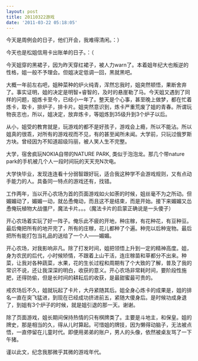 ```yaml
---
layout: post
title: 20110322游戏
date: '2011-03-22 05:18:05'
---
```



 今天是周例会的日子，他们开会，我难得清闲。：）

 今天也是松姐信用卡出账单的日子。：（

 今天姐穿的黑裙子，因为昨天穿红裙子，被人力warn了。本着姐年纪大也叛逆的性格，姐一般不予理会。但姐决定低调一回，黑就黑吧。

 大概一年前左右吧，姐种菜种的炉火纯青，浑然忘我时，姐突然顿悟，果断舍弃了。事实证明，姐的决定是明智+睿智的，及时的悬崖勒了马。今天姐又遇到了同样的问题，姐炼卡至今，已经小一年了。整天是个心事，甚至晚上做梦，都在忙着炼卡，取卡，排炉子，排卡片。姐突然意识到，炼卡严重荒废了姐的青春。所谓玩物丧志也，所以，姐决定，放弃炼卡，等姐炼到35级升到3个炉子以后。

 从小，姐受的教育就是，玩游戏的都不是好孩子，游戏会上瘾，所以不能沾。所以姐真的很乖，对所有的游戏视而不见，有的甚至闻所未闻。大学前，只玩过俄罗斯方块。曾经因为不知道超级玛丽，被人笑人生不完整。

 大学，宿舍疯玩NOKIA自带的NATURE PARK, 类似于泡泡龙。那几个带nature park的手机被几个人一段时间玩的天天充N次电。

 大学快毕业，发现连连看十分弱智跟好玩，适合我这种学不会游戏规则，又有点动手能力的人。具备同一特点的游戏还有，找错。

 工作两年，当以开心农场为首的页面游戏如火如荼的时候，姐丝毫不为之所动。但媚媚动了，媚媚一动，就怂恿俺动，而且这不是结束，而是开始。接下来媚媚又怂恿俺玩植物大战僵尸，魔法卡片。。。（魔法卡片的启蒙正确说是一头傻子）

 开心农场着实玩了好一阵子。俺乐此不疲的开地，种庄稼，有花种花，有豆种豆。最后俺把所有的地开完了，所有的庄稼，花儿都种了个遍。种完以后种宠物。最后把所有能打包当礼品的送给了一个人——媚媚。

 开心农场，对我影响非凡。除了打发时间，姐把领悟上升到一定的精神高度。姐，身为农民的后代，小时候矫情，不跟着上山干活，连庄稼苗和草都分不出来。种菜，让我对各种蔬菜，水果，花的生长过程和周期有了个大致的了解，普及了我的常识不说，还让我深深的明白，收获的意义。开心农场非常耗时间，要阶段性施肥，还得防偷，但是长时间的耕耘后的收获，是最甜蜜最可贵的。

 戒农场后不久，姐就玩起了卡片，大丹紧随其后。姐全身心炼卡的成果是，姐的排名一直在突飞猛进，到现在已经成功挤进前五，紧随大傻身后。是时候功成身退了，到姐有3个炉子的时候，就是姐引退的那一天。谢谢。

 除了页面游戏，姐长期间保持热情的只有棋牌类了。主要是斗地主，和保皇。姐的牌史，那是相当的久，得从儿时算起。可惜姐的牌技，因为懒得动脑子，无法被点悟，一直停留在儿童时代。即便用弟弟的账户，男人的头像，依然被桌友骂了一下午猪。

 谨以此文，纪念我那微乎其微的游戏年代。



